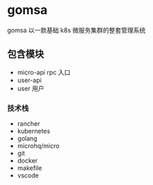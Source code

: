 # gomsa 
gomsa 以一款基础 k8s 微服务集群的整套管理系统
## 包含模块
- micro-api     rpc 入口
- user-api
- user          用户
### 技术栈
- rancher
- kubernetes
- golang
- microhq/micro 
- git
- docker
- makefile
- vscode
